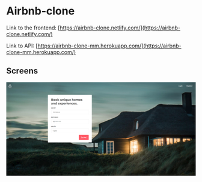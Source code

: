 # Airbnb-clone

Link to the frontend: [https://airbnb-clone.netlify.com/](https://airbnb-clone.netlify.com/)

Link to API: [https://airbnb-clone-mm.herokuapp.com/](https://airbnb-clone-mm.herokuapp.com/)

## Screens

![landing](./client/src/Images/landing.png)

